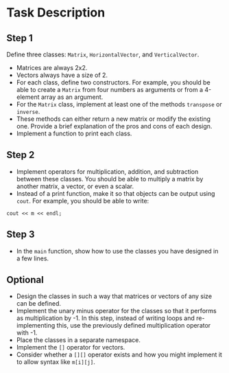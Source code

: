 <!DOCTYPE html>
<html>
<!-- Step 1 -->
<h1>Task Description</h1>

<h2>Step 1</h2>
<p>Define three classes: <code>Matrix</code>, <code>HorizontalVector</code>, and <code>VerticalVector</code>.</p>
<ul>
    <li>Matrices are always 2x2.</li>
    <li>Vectors always have a size of 2.</li>
    <li>For each class, define two constructors. For example, you should be able to create a <code>Matrix</code> from four numbers as arguments or from a 4-element array as an argument.</li>
    <li>For the <code>Matrix</code> class, implement at least one of the methods <code>transpose</code> or <code>inverse</code>.</li>
    <li>These methods can either return a new matrix or modify the existing one. Provide a brief explanation of the pros and cons of each design.</li>
    <li>Implement a function to print each class.</li>
</ul>

<h2>Step 2</h2>
<ul>
    <li>Implement operators for multiplication, addition, and subtraction between these classes. You should be able to multiply a matrix by another matrix, a vector, or even a scalar.</li>
    <li>Instead of a print function, make it so that objects can be output using <code>cout</code>. For example, you should be able to write:</li>
</ul>
<pre><code>cout << m << endl;</code></pre>

<h2>Step 3</h2>
<ul>
    <li>In the <code>main</code> function, show how to use the classes you have designed in a few lines.</li>
</ul>

<h2>Optional</h2>
<ul>
    <li>Design the classes in such a way that matrices or vectors of any size can be defined.</li>
    <li>Implement the unary minus operator for the classes so that it performs as multiplication by -1. In this step, instead of writing loops and re-implementing this, use the previously defined multiplication operator with -1.</li>
    <li>Place the classes in a separate namespace.</li>
    <li>Implement the <code>[]</code> operator for vectors.</li>
    <li>Consider whether a <code>[][]</code> operator exists and how you might implement it to allow syntax like <code>m[i][j]</code>.</li>
</ul>
</html>
